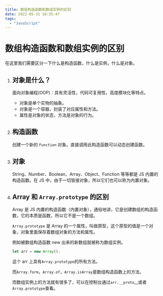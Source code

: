 ```yaml
---
title: 数组构造函数和数组实例的区别
date: 2022-05-31 10:35:47
tags:
  - "JavaScript"
---
```


# 数组构造函数和数组实例的区别

在这里我们需要区分一下什么是构造函数，什么是实例，什么是对象。

<!--more-->

1. ## 对象是什么？

   面向对象编程(OOP)：具有灵活性，代码可复用性，高度模块化等特点。

   - 对象是单个实物的抽象。
   - 对象是一个容器，封装了对应属性和方法。
   - 属性是对象的状态，方法是对象的行为。

2. ## 构造函数

   创建一个新的 `Function` 对象。直接调用此构造函数可以动态创建函数。

3. ## 对象

   String、Number、Boolean、Array、Object、Function 等等都是 JS 内置的构造函数。在 JS 中，由于一切皆接对象，所以它们也可以称为内置对象。

4. ## Array 和 `Array.prototype` 的区别

   Array 是 JS 内置的构造函数（内置对象），通俗地讲，它是创建数组的构造函数，它的本质是函数，所以它不是一个数组。

   `Array.prototype` 是 Array 的一个属性，叫做原型，这个原型的值是一个对象，对象里面保存着数组对象的方法和属性。

   例如被数组构造函数 new 出来的新数组就被称为数组实例。

   ```js
   let arr = new Array();
   ```

   这个 arr 上具有`Array.prototype`的所有方法。

   而`Array.form`，`Array.of`，`Array.isArray`是数组构造函数上的方法。

   而数组实例上的方法就有很多了，可以在控制台通过`arr.__proto`\_\_或者`Array.prototype`查看。
